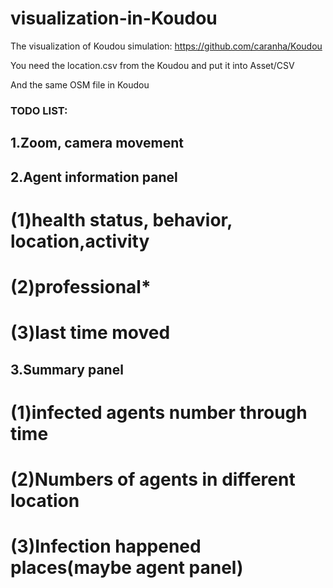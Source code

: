 # visualization-in-Koudou
The visualization of Koudou simulation: https://github.com/caranha/Koudou

You need the location.csv from the Koudou and put it into Asset/CSV

And the same OSM file in Koudou

### TODO LIST:  
## 1.Zoom, camera movement  
## 2.Agent information panel  
# (1)health status, behavior, location,activity  
# (2)professional*  
# (3)last time moved  
## 3.Summary panel  
# (1)infected agents number through time  
# (2)Numbers of agents in different location  
# (3)Infection happened places(maybe agent panel)  
